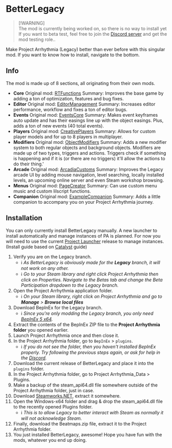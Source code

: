 ﻿# BetterLegacy

> [!WARNING]\
> The mod is currently being worked on, so there is no way to install yet If you want to beta test, feel free to join the [Discord server](https://discord.gg/5XfVScJSK5) and get the mod testing role..

Make Project Arrhythmia (Legacy) better than ever before with this singular mod.
If you want to know how to install, navigate to the bottom.

## Info
The mod is made up of 8 sections, all originating from their own mods.
- **Core**
Original mod: [RTFunctions](https://github.com/RTMecha/RTFunctions)
Summary: Improves the base game by adding a ton of optimization, features and bug fixes.
- **Editor**
Original mod: [EditorManagement](https://github.com/RTMecha/EditorManagement)
Summary: Increases editor performance, workflow and fixes a ton of editor bugs.
- **Events**
Original mod: [EventsCore](https://github.com/RTMecha/EventsCore)
Summary: Makes event keyframes auto update and has their easings line up with the object easings. Plus, adds a ton of new events (40 total events).
- **Players**
Original mod: [CreativePlayers](https://github.com/RTMecha/CreativePlayers)
Summary: Allows for custom player models and for up to 8 players in multiplayer.
- **Modifiers**
Original mod: [ObjectModifiers](https://github.com/RTMecha/ObjectModifiers)
Summary: Adds a new modifier system to both regular objects and background objects. Modifiers are made up of two types, triggers and actions. Triggers check if something is happening and if it is (or there are no triggers) it'll allow the actions to do their thing.'
- **Arcade**
Original mod: [ArcadiaCustoms](https://github.com/RTMecha/ArcadiaCustoms)
Summary: Improves the Legacy arcade UI by adding mouse navigation, level searching, locally installed levels, an upcoming online server and even Steam workshop browsing.
- **Menus**
Original mod: [PageCreator](https://github.com/RTMecha/PageCreator)
Summary: Can use custom menu music and custom lilscript functions.
- **Companion**
Original mod: [ExampleCompanion](https://github.com/RTMecha/ExampleCompanion)
Summary: Adds a little companion to accompany you on your Project Arrhythmia journey.

## Installation
You can only currently install BetterLegacy manually. A new launcher to install automatically and manage instances of PA is planned. For now you will need to use the current [Project Launcher](https://github.com/RTMecha/ProjectLauncher/releases) release to manage instances. (Install guide based on [Catalyst](https://github.com/Reimnop/Catalyst) guide)
1. Verify you are on the Legacy branch.
	- ℹ️ _As BetterLegacy is obviously made for the **Legacy** branch, it will not work on any other._
	- ℹ️ _Go to your Steam library and right click Project Arrhythmia then click on Properties. Navigate to the Betas tab and change the Beta Participation dropdown to the Legacy branch._
1. Open the Project Arrhythmia application folder.
	- ℹ️ _On your Steam library, right click on Project Arrhythmia and go to **Manage** > **Browse local files**_
1. Download BepInEx for the Legacy branch.
	- ℹ️ _Since you're only modding the Legacy branch, you only need [BepInEx 5 x64](https://github.com/BepInEx/BepInEx/releases/download/v5.4.21/BepInEx_x64_5.4.21.0.zip)._
1. Extract the contents of the BepInEx ZIP file to the **Project Arrhythmia folder** you opened earlier.
1. Launch Project Arrhythmia once and then close it.
1. In the Project Arrhythmia folder, go to `BepInEx` > `plugins`.
	- ℹ️ _If you do not see the folder, then you haven't installed BepInEx properly. Try following the previous steps again, or ask for help in the [Discord](https://discord.gg/5XfVScJSK5)._
1. Download the current release of BetterLegacy and place it into the `plugins` folder.
1. In the Project Arrhythmia folder, go to Project Arrhythmia_Data > Plugins.
1. Make a backup of the steam_api64.dll file somewhere outside of the Project Arrhythmia folder, just in case.
1. Download [Steamworks.NET](https://github.com/rlabrecque/Steamworks.NET/releases/download/14.0.0/Steamworks.NET-Standalone_14.0.0.zip), extract it somewhere.
1. Open the Windows-x64 folder and drag & drop the steam_api64.dll file to the recently opened Plugins folder.
	- ℹ️ _This is to allow Legacy to better interact with Steam as normally it will not acknowledge Steam._
1. Finally, download the Beatmaps.zip file, extract it to the Project Arrhythmia folder.
1. You just installed BetterLegacy, awesome! Hope you have fun with the mods, whatever you end up doing.